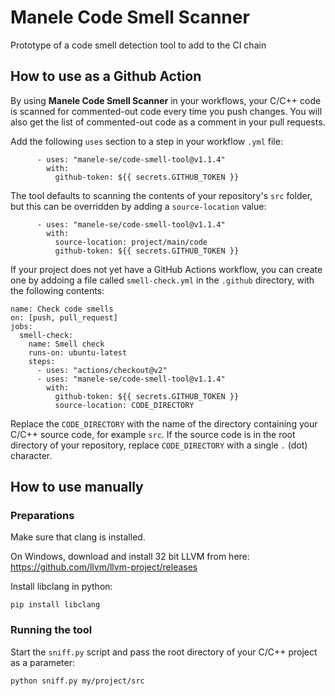 # Manele Code Smell Scanner

Prototype of a code smell detection tool to add to the CI chain

## How to use as a Github Action

By using **Manele Code Smell Scanner** in your workflows, your C/C++ code is scanned for commented-out code every time you push changes. You will also get the list of commented-out code as a comment in your pull requests.

Add the following `uses` section to a step in your workflow `.yml` file:

```
      - uses: "manele-se/code-smell-tool@v1.1.4"
        with:
          github-token: ${{ secrets.GITHUB_TOKEN }}
```

The tool defaults to scanning the contents of your repository's `src` folder, but this can be overridden by adding a `source-location` value:

```
      - uses: "manele-se/code-smell-tool@v1.1.4"
        with:
          source-location: project/main/code
          github-token: ${{ secrets.GITHUB_TOKEN }}
```

If your project does not yet have a GitHub Actions workflow, you can create one by addoing a file called `smell-check.yml` in the `.github` directory, with the following contents:

```
name: Check code smells
on: [push, pull_request]
jobs:
  smell-check:
    name: Smell check
    runs-on: ubuntu-latest
    steps:
      - uses: "actions/checkout@v2"
      - uses: "manele-se/code-smell-tool@v1.1.4"
        with:
          github-token: ${{ secrets.GITHUB_TOKEN }}
          source-location: CODE_DIRECTORY
```

Replace the `CODE_DIRECTORY` with the name of the directory containing your C/C++ source code, for example `src`. If the source code is in the root directory of your repository, replace `CODE_DIRECTORY` with a single `.` (dot) character.

## How to use manually

### Preparations

Make sure that clang is installed.

On Windows, download and install 32 bit LLVM from here: https://github.com/llvm/llvm-project/releases

Install libclang in python:

```
pip install libclang
```

### Running the tool

Start the `sniff.py` script and pass the root directory of your C/C++ project as a parameter:

```
python sniff.py my/project/src
```
